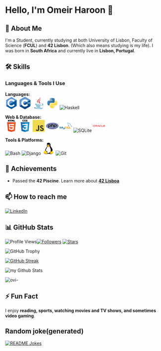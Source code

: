 # Hello, I'm Omeir Haroon 👋

## 🚀 About Me
I'm a Student, currently studying at both University of Lisbon, Faculty of Science (**FCUL**) and **42 Lisbon**. (Which also means studying is my life).
I was born in **South Africa** and currently live in **Lisbon, Portugal**.

## 🛠 Skills
### Languages & Tools I Use

**Languages:**  
<img src="https://raw.githubusercontent.com/devicons/devicon/master/icons/c/c-original.svg" alt="C" width="40" height="40"/>
<img src="https://raw.githubusercontent.com/devicons/devicon/master/icons/cplusplus/cplusplus-original.svg" alt="C++" width="40" height="40"/>
<img src="https://raw.githubusercontent.com/devicons/devicon/master/icons/java/java-original.svg" alt="Java" width="40" height="40"/>
<img src="https://raw.githubusercontent.com/devicons/devicon/master/icons/python/python-original.svg" alt="Python" width="40" height="40"/>
<img src="https://upload.wikimedia.org/wikipedia/commons/1/1c/Haskell-Logo.svg" alt="Haskell" width="40" height="40"/>

**Web & Database:**  
<img src="https://raw.githubusercontent.com/devicons/devicon/master/icons/html5/html5-original-wordmark.svg" alt="HTML5" width="40" height="40"/>
<img src="https://raw.githubusercontent.com/devicons/devicon/master/icons/css3/css3-original-wordmark.svg" alt="CSS3" width="40" height="40"/>
<img src="https://raw.githubusercontent.com/devicons/devicon/master/icons/javascript/javascript-original.svg" alt="JavaScript" width="40" height="40"/>
<img src="https://raw.githubusercontent.com/devicons/devicon/master/icons/php/php-original.svg" alt="PHP" width="40" height="40"/>
<img src="https://raw.githubusercontent.com/devicons/devicon/master/icons/mysql/mysql-original-wordmark.svg" alt="MySQL" width="40" height="40"/>
<img src="https://www.vectorlogo.zone/logos/sqlite/sqlite-icon.svg" alt="SQLite" width="40" height="40"/>
<img src="https://raw.githubusercontent.com/devicons/devicon/master/icons/oracle/oracle-original.svg" alt="Oracle" width="40" height="40"/>

**Tools & Platforms:**  
<img src="https://www.vectorlogo.zone/logos/gnu_bash/gnu_bash-icon.svg" alt="Bash" width="40" height="40"/>
<img src="https://cdn.worldvectorlogo.com/logos/django.svg" alt="Django" width="40" height="40"/>
<img src="https://raw.githubusercontent.com/devicons/devicon/master/icons/linux/linux-original.svg" alt="Linux" width="40" height="40"/>
<img src="https://www.vectorlogo.zone/logos/git-scm/git-scm-icon.svg" alt="Git" width="40" height="40"/>


## 🎉 Achievements
- Passed the **42 Piscine**. Learn more about **[42 Lisboa](https://www.42lisboa.com/#home)**

## 📫 How to reach me
[![LinkedIn](https://img.shields.io/badge/LinkedIn-Profile-blue?style=for-the-badge&logo=linkedin)](https://www.linkedin.com/in/omeir2404/)

## 📊 GitHub Stats
![Profile Views](https://komarev.com/ghpvc/?username=omeir2404&label=Profile%20views&color=1a5fb4&style=flat)[![Followers](https://img.shields.io/github/followers/omeir2404?label=Followers&style=social)](https://github.com/omeir2404?tab=followers) [![Stars](https://img.shields.io/github/stars/omeir2404?label=Stars)](https://github.com/omeir2404/stargazers)


<!--![GitHub Stats](https://github-readme-stats.vercel.app/api?username=omeir2404&show_icons=true&locale=en)-->

<!--![Top Languages](https://github-readme-stats.vercel.app/api/top-langs?username=omeir2404&show_icons=true&locale=en&layout=compact)-->

![GitHub Trophy](https://github-profile-trophy.vercel.app/?username=omeir2404&theme=juicyfresh&no-bg=true)


<!--![GitHub Streak](https://streak-stats.demolab.com?user=omeir2404) -->
<!--[![GitHub Streak](https://streak-stats.demolab.com/?user=omeir2404)](https://git.io/streak-stats)-->
[![GitHub Streak](https://streak-stats.demolab.com?user=omeir2404&theme=tokyonight-duo)](https://git.io/streak-stats)

![my Github Stats](https://github-readme-stats.vercel.app/api?username=omeir2404&include_all_commits=true&count_private=true&show_icons=true&line_height=20&title_color=2B5BBD&icon_color=1124BB&text_color=A1A1A1&bg_color=0,000000,130F40)

<!--![Metrics](https://metrics.lecoq.io/omeir2404?template=classic&base.header=0&gists=1&lines=1&config.timezone=America%2FToronto)-->

<!-- ![GitHub Streak](https://github-readme-streak-stats.herokuapp.com/?user=omeir2404)-->

![ovi](https://github-readme-stats.vercel.app/api/top-langs?username=omeir2404&show_icons=true&locale=en&layout=compact&theme=chartreuse-dark)-

<!--![reimaginedreadme](https://myreadme.vercel.app/api/embed/omeir2404?panels=userstatistics,toprepositories,toplanguages,commitgraph)-->

<!--* Use below to add Best Project  *-->

<!--[![Project example](https://github-readme-stats.vercel.app/api/pin/?username=madushadhanushka&repo=differ)](https://github.com/madushadhanushka/differ)-->

<!--
<table>
  <thead align="center">
    <tr border: none;>
      <td><b>📘 Project</b></td>
      <td><b>⭐ Stars</b></td>
      <td><b>🤝 Forks</b></td>
    </tr>
  </thead>
  <tbody>
    <tr>
      <td><a href="https://github.com/madushadhanushka/differ"><b>Differ</b></a></td>
      <td><img alt="Stars" src="https://img.shields.io/github/stars/madushadhanushka/differ?style=flat-square&labelColor=343b41"/></td>
      <td><img alt="Forks" src="https://img.shields.io/github/forks/madushadhanushka/differ?style=flat-square&labelColor=343b41"/></td>
    </tr>
    <tr>
      <td><a href="https://github.com/madushadhanushka/differ"><b>Simple SQLite</b></a></td>
      <td><img alt="Stars" src="https://img.shields.io/github/stars/madushadhanushka/simple-sqlite?style=flat-square&labelColor=343b41"/></td>
      <td><img alt="Forks" src="https://img.shields.io/github/forks/madushadhanushka/simple-sqlite?style=flat-square&labelColor=343b41"/></td>
    </tr>
  </tbody>
</table>
-->

<!--![Contribution](https://activity-graph.herokuapp.com/graph?username=omeir2404&theme=react-dark&hide_border=true&area=true)-->


<!--![Snake animation](https://github.com/madushadhanushka/github-readme/blob/output/github-contribution-snake.svg)-->

<!--name: Contribution snake

on:
  schedule: # execute every 12 hours
    - cron: "* */12 * * *"
  workflow_dispatch:

jobs:
  build:
    name: Jobs to update snake grid
    runs-on: ubuntu-latest
    steps:
      - uses: Platane/snk@master
        id: snake-gif
        with:
          github_user_name: omeir2404
          svg_out_path: dist/github-contribution-snake.svg

      - uses: crazy-max/ghaction-github-pages@v2.1.3
        with:
          target_branch: output
          build_dir: dist
        env:
          GITHUB_TOKEN: ${{ secrets.GITHUB_TOKEN }}-->


<!-- use below for stars in a certain repo(can be reused) -->

<!--![star-history](https://api.lucabubi.me/chart?username=omeir2404&repository=REPOSITORY&color=COLOR)-->


<!-- Spotify below-->
<!--[![Spotify](https://novatorem.bgstatic.vercel.app/api/spotify)](https://open.spotify.com/artist/6hyCmqlpgEhkMKKr65sFgI)

<!-- SOXIAL MEDIA WITH BADGES
<a href="https://www.linkedin.com/in/dhanushkamadushan/" target="_blank"><img src="https://img.shields.io/badge/LinkedIn-%230077B5.svg?&style=flat-square&logo=linkedin&logoColor=white" alt="LinkedIn"></a>
<a href="https://www.instagram.com/dhanushka_m/" target="_blank"><img src="https://img.shields.io/badge/Instagram-%23E4405F.svg?&style=flat-square&logo=instagram&logoColor=white" alt="Instagram"></a>
<a href="https://www.facebook.com/dhanushka.madushan.37" target="_blank"><img src="https://img.shields.io/badge/Facebook-%231877F2.svg?&style=flat-square&logo=facebook&logoColor=white" alt="Facebook"></a>
<a href="https://open.spotify.com/playlist/37i9dQZF1DWYfNJLV7OBMA" target="_blank"><img src="https://img.shields.io/badge/Spotify-%231ED760.svg?&style=flat-square&logo=spotify&logoColor=white" alt="Spotify"></a>
<a href="https://dev.to/dhanushkadev" target="_blank"><img src="https://img.shields.io/badge/DEV-%230A0A0A.svg?&style=flat-square&logo=DEV.to&logoColor=white" alt="DEV.to"></a>
-->


<!--FOR LEETCODE STATS
[![KnlnKS's LeetCode stats](https://leetcode-stats-six.vercel.app/api?username=madushandhanushka)](https://github.com/madushadhanushka/github-readme)
-->

<!--FOR CODEWARS STATS
[![Codewars Badge](https://www.codewars.com/users/dhanushka/badges/large)](https://www.codewars.com/users/dhanushka)
-->

<!--for STACKOVERFLOW stats
[![Dhanushka StackOverflow](https://github-readme-stackoverflow.vercel.app/?userID=3840208)](https://stackoverflow.com/users/3840208/dhanushka)
-->

<!--For Medium blogs
[![Dhanushka Medium](https://github-readme-medium.vercel.app/?username=madushandhanushka)](https://medium.com/@madushandhanushka)
-->

## ⚡ Fun Fact
I enjoy **reading, sports, watching movies and TV shows, and sometimes video gaming**.

## Random joke(generated)
[![README Jokes](https://readme-jokes.vercel.app/api)](https://readme-jokes.vercel.app)


